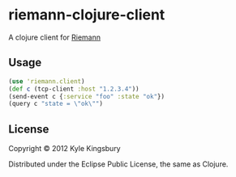 # riemann-clojure-client

A clojure client for [Riemann](http://aphyr.github.com/riemann)

## Usage

``` clojure
(use 'riemann.client)
(def c (tcp-client :host "1.2.3.4"))
(send-event c {:service "foo" :state "ok"})
(query c "state = \"ok\"")
```

## License

Copyright © 2012 Kyle Kingsbury

Distributed under the Eclipse Public License, the same as Clojure.
